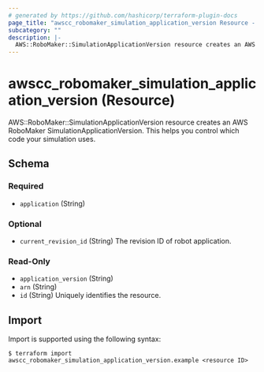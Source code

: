 ```yaml
---
# generated by https://github.com/hashicorp/terraform-plugin-docs
page_title: "awscc_robomaker_simulation_application_version Resource - terraform-provider-awscc"
subcategory: ""
description: |-
  AWS::RoboMaker::SimulationApplicationVersion resource creates an AWS RoboMaker SimulationApplicationVersion. This helps you control which code your simulation uses.
---
```


# awscc_robomaker_simulation_application_version (Resource)

AWS::RoboMaker::SimulationApplicationVersion resource creates an AWS RoboMaker SimulationApplicationVersion. This helps you control which code your simulation uses.



<!-- schema generated by tfplugindocs -->
## Schema

### Required

- `application` (String)

### Optional

- `current_revision_id` (String) The revision ID of robot application.

### Read-Only

- `application_version` (String)
- `arn` (String)
- `id` (String) Uniquely identifies the resource.

## Import

Import is supported using the following syntax:

```shell
$ terraform import awscc_robomaker_simulation_application_version.example <resource ID>
```
